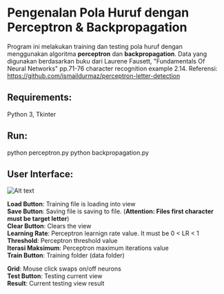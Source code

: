 # Pengenalan Pola Huruf dengan Perceptron & Backpropagation

Program ini melakukan training dan testing pola huruf dengan menggunakan algoritma **perceptron** dan **backpropagation**. Data yang digunakan berdasarkan buku dari Laurene Fausett, "Fundamentals Of Neural Networks" pp.71-76 character recognition example 2.14. Referensi: https://github.com/ismaildurmaz/perceptron-letter-detection

## Requirements:
Python 3, Tkinter

## Run:
python perceptron.py
python backpropagation.py

## User Interface:

![Alt text](https://ibb.co/R0Lz5mf)

**Load Button**: Training file is loading into view<br/>
**Save Button**: Saving file is saving to file. (**Attention: Files first character must be target letter**) <br/>
**Clear Button**: Clears the view<br/>
**Learning Rate**: Perceptron learnign rate value. It must be 0 < LR < 1<br/>
**Threshold**: Perceptron threshold value<br/>
**Iterasi Maksimum**: Perceptron maximum iterations value<br/>
**Train Button**: Training folder (data folder)<br/>

**Grid**: Mouse click swaps on/off neurons<br/>
**Test Button**: Testing current view<br/>
**Result**: Current testing view result<br/>

